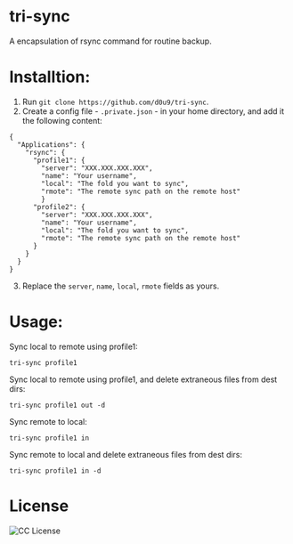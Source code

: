 # tri-sync
A encapsulation of rsync command for routine backup.

# Installtion:

1. Run `git clone https://github.com/d0u9/tri-sync`.
2. Create a config file - `.private.json` - in your home directory, and add
it the following content:

```
{
  "Applications": {
    "rsync": {
      "profile1": {
        "server": "XXX.XXX.XXX.XXX",
        "name": "Your username",
        "local": "The fold you want to sync",
        "rmote": "The remote sync path on the remote host"
		}
      "profile2": {
        "server": "XXX.XXX.XXX.XXX",
        "name": "Your username",
        "local": "The fold you want to sync",
        "rmote": "The remote sync path on the remote host"
      }
    }
  }
}
```

3. Replace the `server`, `name`, `local`, `rmote` fields as yours.

# Usage:

Sync local to remote using profile1:

```
tri-sync profile1
```

Sync local to remote using profile1, and delete extraneous files from dest dirs:

```
tri-sync profile1 out -d
```

Sync remote to local:

```
tri-sync profile1 in
```

Sync remote to local and delete extraneous files from dest dirs:

```
tri-sync profile1 in -d
```

# License
![CC License](http://i.creativecommons.org/l/by-nc-sa/3.0/88x31.png)
